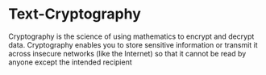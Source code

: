 # Text-Cryptography
Cryptography is the science of using mathematics to encrypt and decrypt data. Cryptography enables you to store sensitive information or transmit it across insecure networks (like the Internet) so that it cannot be read by anyone except the intended recipient
